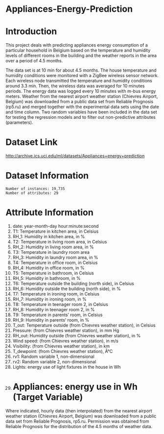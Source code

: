 # Appliances-Energy-Prediction

# Introduction
This project deals with predicting appliances energy consumption of a particular household in Belgium based on the temperature and humidity levels of different rooms in the building and the weather reports in the area over a period of 4.5 months.

The data set is at 10 min for about 4.5 months. The house temperature and humidity conditions were monitored with a ZigBee wireless sensor network. Each wireless node transmitted the temperature and humidity conditions around 3.3 min. Then, the wireless data was averaged for 10 minutes periods. The energy data was logged every 10 minutes with m-bus energy meters. Weather from the nearest airport weather station (Chievres Airport, Belgium) was downloaded from a public data set from Reliable Prognosis (rp5.ru) and merged together with the experimental data sets using the date and time column. Two random variables have been included in the data set for testing the regression models and to filter out non-predictive attributes (parameters).

# Dataset Link
http://archive.ics.uci.edu/ml/datasets/Appliances+energy+prediction

# Dataset Information
    Number of instances: 19,735
    Number of attributes: 29

# Attribute Information
  1. date: year-month-day hour:minute:second
  2. T1: Temperature in kitchen area, in Celsius
  3. RH_1: Humidity in kitchen area, in %
  4. T2: Temperature in living room area, in Celsius
  5. RH_2: Humidity in living room area, in %
  6. T3: Temperature in laundry room area
  7. RH_3: Humidity in laundry room area, in %
  8. T4: Temperature in office room, in Celsius
  9. RH_4: Humidity in office room, in %
  10. T5: Temperature in bathroom, in Celsius
  11. RH_5: Humidity in bathroom, in %
  12. T6: Temperature outside the building (north side), in Celsius
  13. RH_6: Humidity outside the building (north side), in %
  14. T7: Temperature in ironing room, in Celsius
  15. RH_7: Humidity in ironing room, in %
  16. T8: Temperature in teenager room 2, in Celsius
  17. RH_8: Humidity in teenager room 2, in %
  18. T9: Temperature in parents’ room, in Celsius
  19. RH_9: Humidity in parents’ room, in %
  20. T_out: Temperature outside (from Chievres weather station), in Celsius
  21. Pressure: (from Chievres weather station), in mm Hg
  22. RH_out: Humidity outside (from Chievres weather station), in %
  23. Wind speed: (from Chievres weather station), in m/s
  24. Visibility: (from Chievres weather station), in km
  25. T_dewpoint: (from Chievres weather station), Â°C
  26. rv1: Random variable 1, non-dimensional
  27. rv2: Random variable 2, non-dimensional
  28. Lights: energy use of light fixtures in the house in Wh
  29. # Appliances: energy use in Wh (Target Variable)

Where indicated, hourly data (then interpolated) from the nearest airport weather station (Chievres Airport, Belgium) was downloaded from a public data set from Reliable Prognosis, rp5.ru. Permission was obtained from Reliable Prognosis for the distribution of the 4.5 months of weather data.
